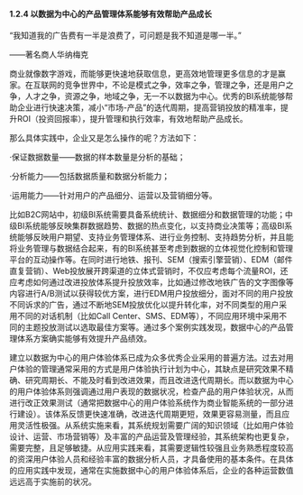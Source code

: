 #### 1.2.4 以数据为中心的产品管理体系能够有效帮助产品成长

“我知道我的广告费有一半是浪费了，可问题是我不知道是哪一半。”

——著名商人华纳梅克

商业就像数字游戏，而能够更快速地获取信息，更高效地管理更多信息的才是赢家。在互联网的竞争世界中，不论是模式之争，效率之争，管理之争，还是用户之争，人才之争，资源之争，地域之争，无一不以数据为中心。优秀的BI系统能够帮助企业进行快速决策，减小“市场-产品”的迭代周期，提高营销投放的精准率，提升ROI（投资回报率），提升管理和执行效率，有效地帮助产品成长。

那么具体实践中，企业又是怎么操作的呢？方法如下：

·保证数据数量——数据的样本数量是分析的基础；

·分析能力——包括数据质量和数据分析能力；

·运用能力——针对用户的产品细分、运营以及营销细分等。

比如B2C网站中，初级BI系统需要具备系统统计、数据细分和数据管理的功能；中级BI系统能够反映集群数据趋势、数据的热点变化，以支持商业决策等；高级BI系统能够反映用户期望、支持业务管理体系、进行业务控制、支持趋势分析，并且能将业务管理与数据结合起来，有的BI系统甚至考虑到数据的立体视觉化控制和管理平台的互动操作等。在同时进行地铁、报刊、SEM（搜索引擎营销）、EDM（邮件直复营销）、Web投放展开跨渠道的立体式营销时，不仅应考虑每个流量ROI，还应考虑如何通过改进投放体系提升投放效率，比如通过修改地铁广告的文字图像等内容进行A/B测试以获得较优方案，进行EDM用户投放细分，面对不同的用户投放不同诉求的广告，通过不断地SEM投放优化以提升转化率，对不同类型的用户采用不同的对话机制（比如Call Center、SMS、EDM等），不同应用环境中采用不同的主题投放测试以选取最佳方案等。通过多个案例实践发现，数据中心的产品管理体系方案确实能够有效提升产品绩效。

建立以数据为中心的用户体验体系已成为众多优秀企业采用的普遍方法。过去对用户体验的管理通常采用的方式是用户体验执行计划为中心，其缺点是研究效果不精确、研究周期长、不能及时看到改进效果，而且改进迭代周期长。而以数据为中心的用户体验体系则强调通过用户表现的数据状况，检查产品的用户体验状况，从而进行改正效果测试（通常把数据中心的用户体验系统作为商业智能系统的一部分进行建设）。该体系反馈更快速准确，改进迭代周期更短，效果更容易测量，而且应用灵活性极强。从系统实施来看，其系统规划需要广阔的知识领域（比如用户体验设计、运营、市场营销等）及丰富的产品运营及管理经验，其系统架构也更复杂，需要完整，且足够敏捷。从应用实践来看，其需要逻辑性较强且业务熟悉程度较高的资深用户体验人员和经验丰富的数据分析人员，才具备使用的基本条件。在具体的应用实践中发现，通常在实施数据中心的用户体验体系后，企业的各种运营数值远远高于实施前的状况。
